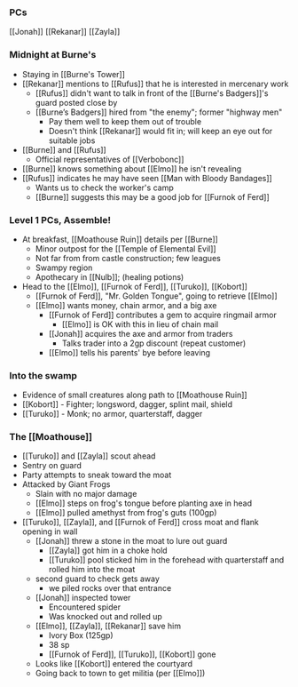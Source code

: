 ### PCs
[[Jonah]]
[[Rekanar]]
[[Zayla]]

### Midnight at Burne's
- Staying in [[Burne's Tower]]
- [[Rekanar]] mentions to [[Rufus]] that he is interested in mercenary work
	- [[Rufus]] didn't want to talk in front of the [[Burne's Badgers]]'s guard posted close by
	- [[Burne’s Badgers]] hired from "the enemy"; former "highway men"
		- Pay them well to keep them out of trouble
		- Doesn't think [[Rekanar]] would fit in; will keep an eye out for suitable jobs
- [[Burne]] and [[Rufus]]
	- Official representatives of [[Verbobonc]]
- [[Burne]] knows something about [[Elmo]] he isn't revealing
- [[Rufus]] indicates he may have seen [[Man with Bloody Bandages]] 
	- Wants us to check the worker's camp
	- [[Burne]] suggests this may be a good job for [[Furnok of Ferd]]

### Level 1 PCs, Assemble!
- At breakfast, [[Moathouse Ruin]] details per [[Burne]]
	- Minor outpost for the [[Temple of Elemental Evil]]
	- Not far from from castle construction; few leagues
	- Swampy region
	- Apothecary in [[Nulb]]; (healing potions)
- Head to the [[Elmo]], [[Furnok of Ferd]], [[Turuko]], [[Kobort]]
	- [[Furnok of Ferd]], "Mr. Golden Tongue", going to retrieve [[Elmo]]
	- [[Elmo]] wants money, chain armor, and a big axe
		- [[Furnok of Ferd]] contributes a gem to acquire ringmail armor
			- [[Elmo]] is OK with this in lieu of chain mail
		- [[Jonah]] acquires the axe and armor from traders
			- Talks trader into a 2gp discount (repeat customer)
		- [[Elmo]] tells his parents' bye before leaving

### Into the swamp
- Evidence of small creatures along path to [[Moathouse Ruin]]
- [[Kobort]] - Fighter; longsword, dagger, splint mail, shield
- [[Turuko]] - Monk; no armor, quarterstaff, dagger

### The [[Moathouse]]
- [[Turuko]] and [[Zayla]] scout ahead
- Sentry on guard
- Party attempts to sneak toward the moat
- Attacked by Giant Frogs
	- Slain with no major damage
	- [[Elmo]] steps on frog's tongue before planting axe in head
	- [[Elmo]] pulled amethyst from frog's guts (100gp)
- [[Turuko]], [[Zayla]], and [[Furnok of Ferd]] cross moat and flank opening in wall
	- [[Jonah]] threw a stone in the moat to lure out guard
		- [[Zayla]] got him in a choke hold
		- [[Turuko]] pool sticked him in the forehead with quarterstaff and rolled him into the moat
	- second guard to check gets away
		- we piled rocks over that entrance
	- [[Jonah]] inspected tower
		- Encountered spider
		- Was knocked out and rolled up
	- [[Elmo]], [[Zayla]], [[Rekanar]] save him
		- Ivory Box (125gp)
		- 38 sp
		- [[Furnok of Ferd]], [[Turuko]], [[Kobort]] gone
	- Looks like [[Kobort]] entered the courtyard
	- Going back to town to get militia (per [[Elmo]])




